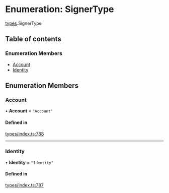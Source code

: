 # Enumeration: SignerType

[types](../wiki/types).SignerType

## Table of contents

### Enumeration Members

- [Account](../wiki/types.SignerType#account)
- [Identity](../wiki/types.SignerType#identity)

## Enumeration Members

### Account

• **Account** = ``"Account"``

#### Defined in

[types/index.ts:788](https://github.com/PolymathNetwork/polymesh-sdk/blob/c37bc05d/src/types/index.ts#L788)

___

### Identity

• **Identity** = ``"Identity"``

#### Defined in

[types/index.ts:787](https://github.com/PolymathNetwork/polymesh-sdk/blob/c37bc05d/src/types/index.ts#L787)
